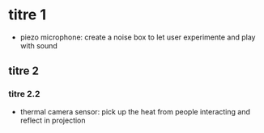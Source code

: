 # titre 1

* piezo microphone: create a noise box to let user experimente and play with sound
  
## titre 2

### titre 2.2


* thermal camera sensor: pick up the heat from people interacting and reflect in projection
